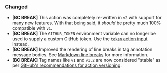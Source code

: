 ### Changed

- **[BC BREAK]** This action was completely re-written in `v2` with support for
  many new features. With that being said, it _should_ be pretty much 100%
  compatible with `v1`.
- **[BC BREAK]** The `GITHUB_TOKEN` environment variable can no longer be used
  to supply a custom GitHub token. Use the
  [`token` action input][v2.0-token-action-input] instead.
- **[BC BREAK]** Improved the rendering of line breaks in tag annotation message
  bodies. See [Markdown line breaks][v2.0-markdown-line-breaks] for more
  information.
- **[BC BREAK]** Tag names like `v1` and `v1.2` are now considered "stable" as
  per [GitHub's recommendations for action versioning].

[v2.0-token-action-input]: https://github.lqnt.co/ghalactic/github-release-from-tag/tree/v2.0.0#action-inputs
[v2.0-markdown-line-breaks]: https://github.lqnt.co/ghalactic/github-release-from-tag/tree/v2.0.0#markdown-line-breaks
[github's recommendations for action versioning]: https://github.lqnt.co/actions/toolkit/blob/%40actions/core%401.1.0/docs/action-versioning.md#recommendations
